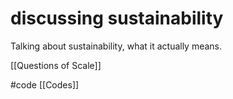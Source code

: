 # discussing sustainability
Talking about sustainability, what it actually means.

[[Questions of Scale]]

#code [[Codes]]